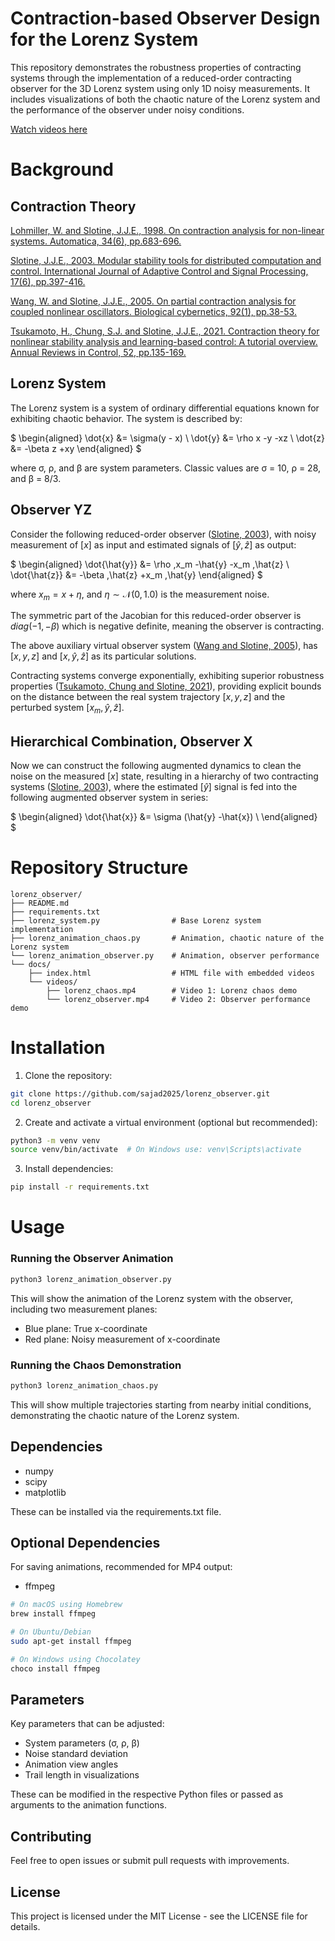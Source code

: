 # Contraction-based Observer Design for the Lorenz System
This repository demonstrates the robustness properties of contracting systems through the implementation of a reduced-order contracting observer for the 3D Lorenz system using only 1D noisy measurements. It includes visualizations of both the chaotic nature of the Lorenz system and the performance of the observer under noisy conditions.

[Watch videos here](https://sajad2025.github.io/lorenz_observer/)

# Background
## Contraction Theory
[Lohmiller, W. and Slotine, J.J.E., 1998. On contraction analysis for non-linear systems. Automatica, 34(6), pp.683-696.](https://web.mit.edu/nsl/www/preprints/contraction.pdf)

[Slotine, J.J.E., 2003. Modular stability tools for distributed computation and control. International Journal of Adaptive Control and Signal Processing, 17(6), pp.397-416.](https://web.mit.edu/nsl/www/preprints/modular.pdf)

[Wang, W. and Slotine, J.J.E., 2005. On partial contraction analysis for coupled nonlinear oscillators. Biological cybernetics, 92(1), pp.38-53.](https://web.mit.edu/nsl/www/preprints/BioCyb04.pdf)

[Tsukamoto, H., Chung, S.J. and Slotine, J.J.E., 2021. Contraction theory for nonlinear stability analysis and learning-based control: A tutorial overview. Annual Reviews in Control, 52, pp.135-169.](https://arxiv.org/pdf/2110.00675)

## Lorenz System
The Lorenz system is a system of ordinary differential equations known for exhibiting chaotic behavior. The system is described by:

$
\begin{aligned}
\dot{x} &= \sigma(y - x) \\
\dot{y} &= \rho x -y  -xz \\
\dot{z} &= -\beta z +xy
\end{aligned}
$

where σ, ρ, and β are system parameters. Classic values are σ = 10, ρ = 28, and β = 8/3.

## Observer YZ
Consider the following reduced-order observer ([Slotine, 2003](https://web.mit.edu/nsl/www/preprints/modular.pdf)), with noisy measurement of $[x]$ as input and estimated signals of $[\hat{y}, \hat{z}]$ as output: 

$
\begin{aligned}
\dot{\hat{y}} &= \rho \,x_m -\hat{y}  -x_m \,\hat{z} \\
\dot{\hat{z}} &= -\beta \,\hat{z} +x_m \,\hat{y}
\end{aligned}
$

where $x_m = x + \eta$, and $\eta \sim \mathcal{N}(0, 1.0)$ is the measurement noise.

The symmetric part of the Jacobian for this reduced-order observer is $diag(-1, -\beta)$ which is negative definite, meaning the observer is contracting.

The above auxiliary virtual observer system ([Wang and Slotine, 2005](https://web.mit.edu/nsl/www/preprints/BioCyb04.pdf)), has $[x,y,z]$ and $[x,\hat{y}, \hat{z}]$ as its particular solutions.

Contracting systems converge exponentially, exhibiting superior robustness properties ([Tsukamoto, Chung and Slotine, 2021](https://arxiv.org/pdf/2110.00675)), providing explicit bounds on the distance between the real system trajectory $[x,y,z]$ and the perturbed system $[x_m, \hat{y}, \hat{z}]$.  

## Hierarchical Combination, Observer X
Now we can construct the following augmented dynamics to clean the noise on the measured $[x]$ state, resulting in a hierarchy of two contracting systems ([Slotine, 2003](https://web.mit.edu/nsl/www/preprints/modular.pdf)), where the estimated $[\hat{y}]$ signal is fed into the following augmented observer system in series:

$
\begin{aligned}
\dot{\hat{x}} &= \sigma (\hat{y}  -\hat{x}) \\
\end{aligned}
$

# Repository Structure
```
lorenz_observer/
├── README.md
├── requirements.txt
├── lorenz_system.py                # Base Lorenz system implementation
├── lorenz_animation_chaos.py       # Animation, chaotic nature of the Lorenz system
└── lorenz_animation_observer.py    # Animation, observer performance
└── docs/
    ├── index.html                  # HTML file with embedded videos
    └── videos/
        ├── lorenz_chaos.mp4        # Video 1: Lorenz chaos demo
        └── lorenz_observer.mp4     # Video 2: Observer performance demo
```

# Installation

1. Clone the repository:
```bash
git clone https://github.com/sajad2025/lorenz_observer.git
cd lorenz_observer
```

2. Create and activate a virtual environment (optional but recommended):
```bash
python3 -m venv venv
source venv/bin/activate  # On Windows use: venv\Scripts\activate
```

3. Install dependencies:
```bash
pip install -r requirements.txt
```

# Usage

### Running the Observer Animation
```python
python3 lorenz_animation_observer.py
```

This will show the animation of the Lorenz system with the observer, including two measurement planes:
- Blue plane: True x-coordinate
- Red plane: Noisy measurement of x-coordinate

### Running the Chaos Demonstration
```python
python3 lorenz_animation_chaos.py
```

This will show multiple trajectories starting from nearby initial conditions, demonstrating the chaotic nature of the Lorenz system.

## Dependencies
- numpy
- scipy
- matplotlib

These can be installed via the requirements.txt file.

## Optional Dependencies
For saving animations, recommended for MP4 output:
- ffmpeg 

```bash
# On macOS using Homebrew
brew install ffmpeg

# On Ubuntu/Debian
sudo apt-get install ffmpeg

# On Windows using Chocolatey
choco install ffmpeg
```

## Parameters
Key parameters that can be adjusted:
- System parameters (σ, ρ, β)
- Noise standard deviation
- Animation view angles
- Trail length in visualizations

These can be modified in the respective Python files or passed as arguments to the animation functions.

## Contributing
Feel free to open issues or submit pull requests with improvements.

## License
This project is licensed under the MIT License - see the LICENSE file for details.
